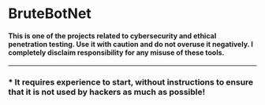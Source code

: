 # BruteBotNet
#### This is one of the projects related to cybersecurity and ethical penetration testing. Use it with caution and do not overuse it negatively. I completely disclaim responsibility for any misuse of these tools.
_____________________________________________________________________________________
### * It requires experience to start, without instructions to ensure that it is not used by hackers as much as possible!
